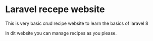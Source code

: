 # Laravel recepe website

This is very basic crud recipe website to learn the basics of laravel 8

In dit website you can manage recipes as you please.
